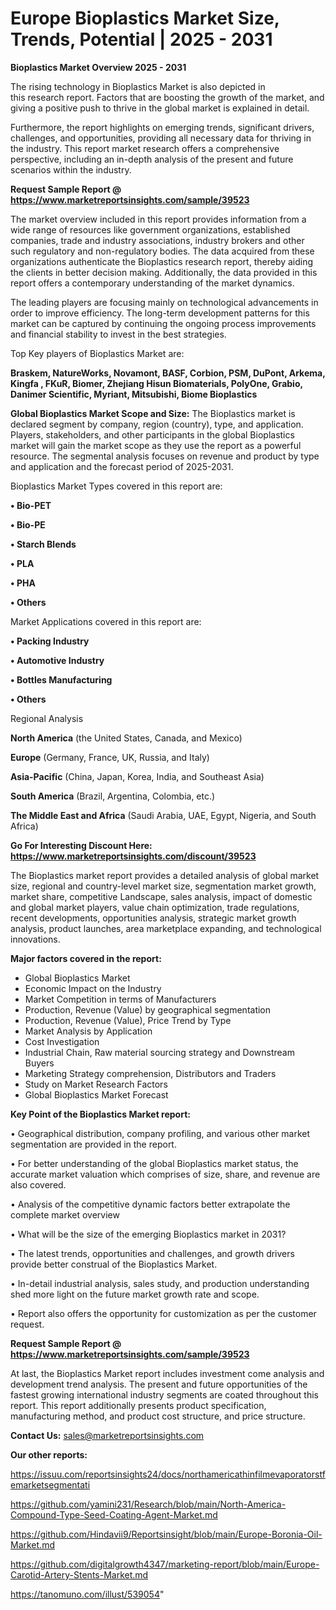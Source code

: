# Europe Bioplastics Market Size, Trends, Potential | 2025 - 2031

<Strong> Bioplastics Market Overview 2025 - 2031</strong>

The rising technology in Bioplastics Market is also depicted in this research report. Factors that are boosting the growth of the market, and giving a positive push to thrive in the global market is explained in detail.

Furthermore, the report highlights on emerging trends, significant drivers, challenges, and opportunities, providing all necessary data for thriving in the industry. This report market research offers a comprehensive perspective, including an in-depth analysis of the present and future scenarios within the industry.

<strong>Request Sample Report @ <a href=https://www.marketreportsinsights.com/sample/39523>https://www.marketreportsinsights.com/sample/39523</a></strong>

The market overview included in this report provides information from a wide range of resources like government organizations, established companies, trade and industry associations, industry brokers and other such regulatory and non-regulatory bodies. The data acquired from these organizations authenticate the Bioplastics research report, thereby aiding the clients in better decision making. Additionally, the data provided in this report offers a contemporary understanding of the market dynamics.

The leading players are focusing mainly on technological advancements in order to improve efficiency. The long-term development patterns for this market can be captured by continuing the ongoing process improvements and financial stability to invest in the best strategies.

Top Key players of Bioplastics Market are:

<strong>Braskem, NatureWorks, Novamont, BASF, Corbion, PSM, DuPont, Arkema, Kingfa , FKuR, Biomer, Zhejiang Hisun Biomaterials, PolyOne, Grabio, Danimer Scientific, Myriant, Mitsubishi, Biome Bioplastics</strong>

<strong><b>Global Bioplastics Market Scope and Size:</b></strong>
The Bioplastics market is declared segment by company, region (country), type, and application. Players, stakeholders, and other participants in the global Bioplastics market will gain the market scope as they use the report as a powerful resource. The segmental analysis focuses on revenue and product by type and application and the forecast period of 2025-2031.

Bioplastics Market Types covered in this report are:

<strong>•  Bio-PET

•  Bio-PE

•  Starch Blends

•  PLA

•  PHA

•  Others</strong>

Market Applications covered in this report are:

<strong>•  Packing Industry

•  Automotive Industry

•  Bottles Manufacturing

•  Others</strong> 

Regional Analysis

<strong>North America</strong> (the United States, Canada, and Mexico)

<strong>Europe</strong> (Germany, France, UK, Russia, and Italy)

<strong>Asia-Pacific</strong> (China, Japan, Korea, India, and Southeast Asia)

<strong>South America</strong> (Brazil, Argentina, Colombia, etc.)

<strong>The Middle East and Africa</strong> (Saudi Arabia, UAE, Egypt, Nigeria, and South Africa)

<strong>Go For Interesting Discount Here: <a href=https://www.marketreportsinsights.com/discount/39523>https://www.marketreportsinsights.com/discount/39523</a></strong>

The Bioplastics market report provides a detailed analysis of global market size, regional and country-level market size, segmentation market growth, market share, competitive Landscape, sales analysis, impact of domestic and global market players, value chain optimization, trade regulations, recent developments, opportunities analysis, strategic market growth analysis, product launches, area marketplace expanding, and technological innovations.

<strong><b>Major factors covered in the report:</b></strong>
<ul>
  <li>Global Bioplastics Market </li>
  <li>Economic Impact on the Industry</li>
  <li>Market Competition in terms of Manufacturers</li>
  <li>Production, Revenue (Value) by geographical segmentation</li>
  <li>Production, Revenue (Value), Price Trend by Type</li>
  <li>Market Analysis by Application</li>
  <li>Cost Investigation</li>
  <li>Industrial Chain, Raw material sourcing strategy and Downstream Buyers</li>
  <li>Marketing Strategy comprehension, Distributors and Traders</li>
  <li>Study on Market Research Factors</li>
  <li>Global Bioplastics Market Forecast</li>
</ul>

<strong><b>Key Point of the Bioplastics Market report:</b></strong>

• Geographical distribution, company profiling, and various other market segmentation are provided in the report.

• For better understanding of the global Bioplastics market status, the accurate market valuation which comprises of size, share, and revenue are also covered.

• Analysis of the competitive dynamic factors better extrapolate the complete market overview

• What will be the size of the emerging Bioplastics market in 2031?

• The latest trends, opportunities and challenges, and growth drivers provide better construal of the Bioplastics Market.

• In-detail industrial analysis, sales study, and production understanding shed more light on the future market growth rate and scope.

• Report also offers the opportunity for customization as per the customer request.

<strong>Request Sample Report @ <a href=https://www.marketreportsinsights.com/sample/39523>https://www.marketreportsinsights.com/sample/39523</a></strong>

At last, the Bioplastics Market report includes investment come analysis and development trend analysis. The present and future opportunities of the fastest growing international industry segments are coated throughout this report. This report additionally presents product specification, manufacturing method, and product cost structure, and price structure.

<strong>Contact Us:</strong>
sales@marketreportsinsights.com

<strong>Our other reports:</strong>

<a href=https://issuu.com/reportsinsights24/docs/northamericathinfilmevaporatorstfemarketsegmentati>https://issuu.com/reportsinsights24/docs/northamericathinfilmevaporatorstfemarketsegmentati</a>

<a href=https://github.com/yamini231/Research/blob/main/North-America-Compound-Type-Seed-Coating-Agent-Market.md>https://github.com/yamini231/Research/blob/main/North-America-Compound-Type-Seed-Coating-Agent-Market.md</a>

<a href=https://github.com/Hindavii9/Reportsinsight/blob/main/Europe-Boronia-Oil-Market.md>https://github.com/Hindavii9/Reportsinsight/blob/main/Europe-Boronia-Oil-Market.md</a>

<a href=https://github.com/digitalgrowth4347/marketing-report/blob/main/Europe-Carotid-Artery-Stents-Market.md>https://github.com/digitalgrowth4347/marketing-report/blob/main/Europe-Carotid-Artery-Stents-Market.md</a>

<a href=https://tanomuno.com/illust/539054>https://tanomuno.com/illust/539054</a>"
